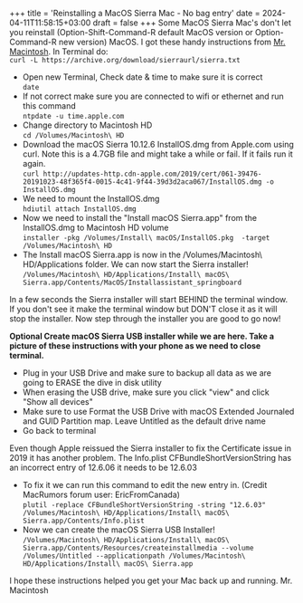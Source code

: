 +++
title = 'Reinstalling a MacOS Sierra Mac - No bag entry'
date = 2024-04-11T11:58:15+03:00
draft = false
+++
Some MacOS Sierra Mac's don't let you reinstall (Option-Shift-Command-R default MacOS version or Option-Command-R new version) MacOS. I got these handy instructions from [Mr. Macintosh](https://www.youtube.com/@Mr.Macintosh).
In Terminal do:  
`curl -L https://archive.org/download/sierraurl/sierra.txt`
 - Open new Terminal, Check date & time to make sure it is correct  
`date`
 - If not correct make sure you are connected to wifi or ethernet and run this command  
`ntpdate -u time.apple.com`
 - Change directory to Macintosh HD  
`cd /Volumes/Macintosh\ HD`
 - Download the macOS Sierra 10.12.6 InstallOS.dmg from Apple.com using curl. Note this is a 4.7GB file and might take a while or fail. If it fails run it again.  
`curl http://updates-http.cdn-apple.com/2019/cert/061-39476-20191023-48f365f4-0015-4c41-9f44-39d3d2aca067/InstallOS.dmg -o InstallOS.dmg`
 - We need to mount the InstallOS.dmg  
`hdiutil attach InstallOS.dmg`
 - Now we need to install the "Install macOS Sierra.app" from the InstallOS.dmg to Macintosh HD volume  
`installer -pkg /Volumes/Install\ macOS/InstallOS.pkg  -target /Volumes/Macintosh\ HD`
 - The Install macOS Sierra.app is now in the /Volumes/Macintosh\ HD/Applications folder. We can now start the Sierra installer!  
`/Volumes/Macintosh\ HD/Applications/Install\ macOS\ Sierra.app/Contents/MacOS/Installassistant_springboard`

In a few seconds the Sierra installer will start BEHIND the terminal window. If you don't see it make the terminal window but DON'T close it as it will stop the installer. Now step through the installer you are good to go now!

**Optional Create macOS Sierra USB installer while we are here. Take a picture of these instructions with your phone as we need to close terminal.**

 - Plug in your USB Drive and make sure to backup all data as we are going to ERASE the dive in disk utility 
 - When erasing the USB drive, make sure you click "view" and click "Show all devices"
 - Make sure to use Format the USB Drive with macOS Extended Journaled and GUID Partition map. Leave Untitled as the default drive name
 - Go back to terminal

Even though Apple reissued the Sierra installer to fix the Certificate issue in 2019 it has another problem.
The Info.plist CFBundleShortVersionString has an incorrect entry of 12.6.06 it needs to be 12.6.03
 - To fix it we can run this command to edit the new entry in. (Credit MacRumors forum user: EricFromCanada)  
`plutil -replace CFBundleShortVersionString -string "12.6.03" /Volumes/Macintosh\ HD/Applications/Install\ macOS\ Sierra.app/Contents/Info.plist`
 - Now we can create the macOS Sierra USB Installer!  
`/Volumes/Macintosh\ HD/Applications/Install\ macOS\ Sierra.app/Contents/Resources/createinstallmedia --volume /Volumes/Untitled --applicationpath /Volumes/Macintosh\ HD/Applications/Install\ macOS\ Sierra.app`

I hope these instructions helped you get your Mac back up and running.
Mr. Macintosh
